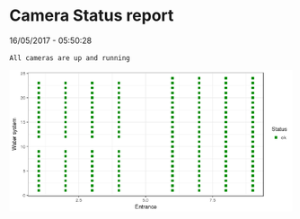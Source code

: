 Camera Status report
================
16/05/2017 - 05:50:28

    All cameras are up and running

![](camreport_files/figure-markdown_github/unnamed-chunk-2-1.png)
